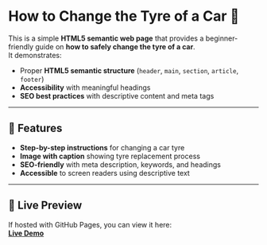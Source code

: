 # How to Change the Tyre of a Car 🚗

This is a simple **HTML5 semantic web page** that provides a beginner-friendly guide on **how to safely change the tyre of a car**.  
It demonstrates:

- Proper **HTML5 semantic structure** (`header`, `main`, `section`, `article`, `footer`)  
- **Accessibility** with meaningful headings 
- **SEO best practices** with descriptive content and meta tags  

---

## 🔹 Features

- **Step-by-step instructions** for changing a car tyre  
- **Image with caption** showing tyre replacement process  
- **SEO-friendly** with meta description, keywords, and headings  
- **Accessible** to screen readers using descriptive text

---

## 🔹 Live Preview

If hosted with GitHub Pages, you can view it here:  
**[Live Demo](https://alexngurecoder.github.io/WD-Assignment1/)** 


